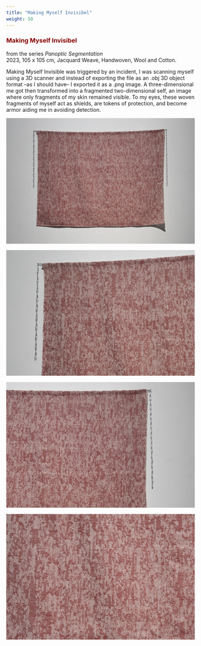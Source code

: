```yaml
---
title: "Making Myself Invisibel"
weight: 50
---
```


### **<span style="color: #850000;">Making Myself Invisibel</span>**

from the series *Panoptic Segmentation*      
2023, 105 x 105 cm, Jacquard Weave, Handwoven, Wool and Cotton. 

Making Myself Invisible was triggered by an incident, I was scanning myself using a 3D scanner and instead of exporting the file as an .obj 3D object format –as I should have– I exported it as a .png image. A three-dimensional me got then transformed into a fragmented two-dimensional self, an image where only fragments of my skin remained visible. To my eyes, these woven fragments of myself act as shields, are tokens of protection, and become armor aiding me in avoiding detection.



![image](invisible-1.jpg)   



![image](invisible-2.jpg)   


![image](invisible-3.jpg)   


![image](invisible-4.jpg)   